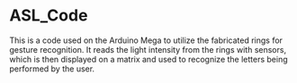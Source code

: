 # ASL_Code
This is a code used on the Arduino Mega to utilize the fabricated rings for gesture recognition. It reads the light intensity from the rings with sensors, which is then displayed on a matrix and used to recognize the letters being performed by the user.
